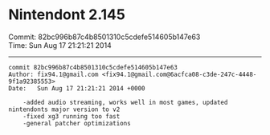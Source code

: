 # Nintendont 2.145
Commit: 82bc996b87c4b8501310c5cdefe514605b147e63  
Time: Sun Aug 17 21:21:21 2014   

-----

```
commit 82bc996b87c4b8501310c5cdefe514605b147e63
Author: fix94.1@gmail.com <fix94.1@gmail.com@6acfca08-c3de-247c-4448-9f1a92385553>
Date:   Sun Aug 17 21:21:21 2014 +0000

    -added audio streaming, works well in most games, updated nintendonts major version to v2
    -fixed xg3 running too fast
    -general patcher optimizations
```
